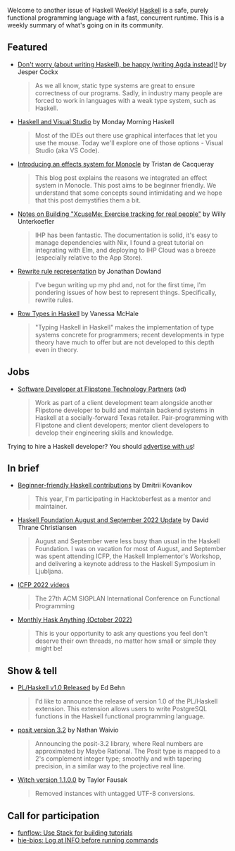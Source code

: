 Welcome to another issue of Haskell Weekly!
[Haskell](https://www.haskell.org) is a safe, purely functional programming language with a fast, concurrent runtime.
This is a weekly summary of what's going on in its community.

## Featured

- [Don't worry (about writing Haskell), be happy (writing Agda instead)!](https://jesper.sikanda.be/posts/agda2hs.html) by Jesper Cockx
  > As we all know, static type systems are great to ensure correctness of our programs. Sadly, in industry many people are forced to work in languages with a weak type system, such as Haskell.

- [Haskell and Visual Studio](https://mmhaskell.com/blog/2022/10/3/haskell-and-visual-studio) by Monday Morning Haskell
  > Most of the IDEs out there use graphical interfaces that let you use the mouse. Today we'll explore one of those options - Visual Studio (aka VS Code).

- [Introducing an effects system for Monocle](https://www.softwarefactory-project.io/introducing-an-effects-system-for-monocle.html) by Tristan de Cacqueray
  > This blog post explains the reasons we integrated an effect system in Monocle. This post aims to be beginner friendly. We understand that some concepts sound intimidating and we hope that this post demystifies them a bit.

- [Notes on Building "XcuseMe: Exercise tracking for real people"](https://www.unanswered.blog/xcuseme) by Willy Unterkoefler
  > IHP has been fantastic. The documentation is solid, it's easy to manage dependencies with Nix, I found a great tutorial on integrating with Elm, and deploying to IHP Cloud was a breeze (especially relative to the App Store).

- [Rewrite rule representation](https://jmtd.net/log/phd/representation/) by Jonathan Dowland
  > I've begun writing up my phd and, not for the first time, I'm pondering issues of how best to represent things. Specifically, rewrite rules.

- [Row Types in Haskell](http://blog.vmchale.com/article/row-types) by Vanessa McHale
  > "Typing Haskell in Haskell" makes the implementation of type systems concrete for programmers; recent developments in type theory have much to offer but are not developed to this depth even in theory.

## Jobs

- [Software Developer at Flipstone Technology Partners](https://jobs.gusto.com/postings/flipstone-technology-partners-inc-software-developer-067a5605-5dda-43a3-9159-cc4b2a8ec1c5) (ad)
  > Work as part of a client development team alongside another Flipstone developer to build and maintain backend systems in Haskell at a socially-forward Texas retailer. Pair-programming with Flipstone and client developers; mentor client developers to develop their engineering skills and knowledge.

Trying to hire a Haskell developer?
You should [advertise with us](https://haskellweekly.news/advertising.html)!

## In brief

- [Beginner-friendly Haskell contributions](https://np.reddit.com/r/haskell/comments/xst3o5/hacktoberfest_beginnerfriendly_haskell/) by Dmitrii Kovanikov
  > This year, I'm participating in Hacktoberfest as a mentor and maintainer.

- [Haskell Foundation August and September 2022 Update](https://discourse.haskell.org/t/haskell-foundation-august-and-september-2022-update/5116?u=taylorfausak) by David Thrane Christiansen
  > August and September were less busy than usual in the Haskell Foundation. I was on vacation for most of August, and September was spent attending ICFP, the Haskell Implementor's Workshop, and delivering a keynote address to the Haskell Symposium in Ljubljana.

- [ICFP 2022 videos](https://www.youtube.com/playlist?list=PLyrlk8Xaylp4ee6ZAtFD9XMD2EZ02K9xK)
  > The 27th ACM SIGPLAN International Conference on Functional Programming

- [Monthly Hask Anything (October 2022)](https://np.reddit.com/r/haskell/comments/xslhig/monthly_hask_anything_october_2022/)
  > This is your opportunity to ask any questions you feel don't deserve their own threads, no matter how small or simple they might be!

## Show & tell

- [PL/Haskell v1.0 Released](https://www.postgresql.org/about/news/plhaskell-v10-released-2519/) by Ed Behn
  > I'd like to announce the release of version 1.0 of the PL/Haskell extension. This extension allows users to write PostgreSQL functions in the Haskell functional programming language.

- [posit version 3.2](https://np.reddit.com/r/haskell/comments/xu32du/ann_posit32/) by Nathan Waivio
  > Announcing the posit-3.2 library, where Real numbers are approximated by Maybe Rational. The Posit type is mapped to a 2's complement integer type; smoothly and with tapering precision, in a similar way to the projective real line.

- [Witch version 1.1.0.0](https://github.com/tfausak/witch/releases/tag/1.1.0.0) by Taylor Fausak
  > Removed instances with untagged UTF-8 conversions.

## Call for participation

- [funflow: Use Stack for building tutorials](https://github.com/tweag/funflow/issues/211)
- [hie-bios: Log at INFO before running commands](https://github.com/haskell/hie-bios/issues/372)
